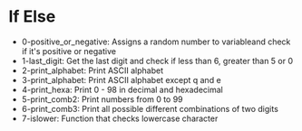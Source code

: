# If Else

- 0-positive_or_negative: Assigns a random number to variableand check if it's positive
or negative
- 1-last_digit: Get the last digit and check if less than 6, greater than 5 or 0
- 2-print_alphabet: Print ASCII alphabet
- 3-print_alphabet: Print ASCII alphabet except q and e
- 4-print_hexa: Print 0 - 98 in decimal and hexadecimal
- 5-print_comb2: Print numbers from 0 to 99
- 6-print_comb3: Print all possible different combinations of two digits
- 7-islower: Function that checks lowercase character
